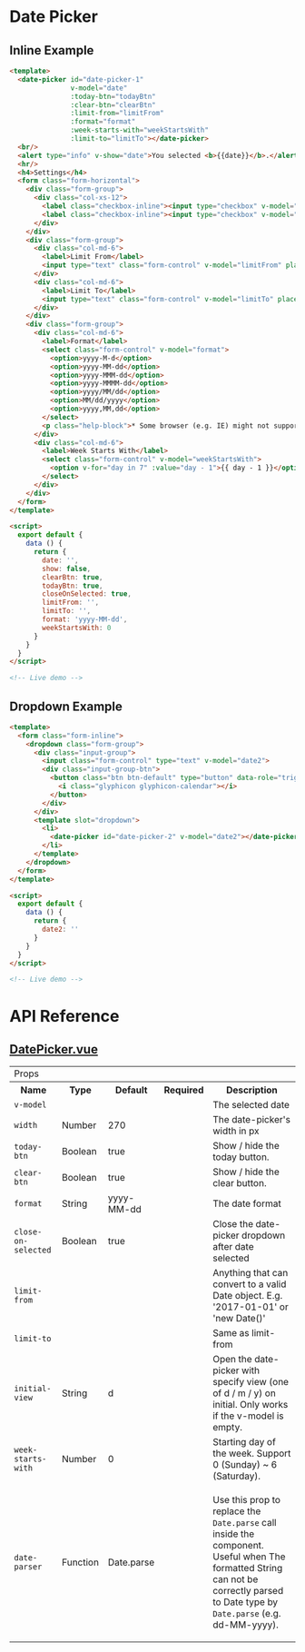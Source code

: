 # Date Picker

## Inline Example

```html
<template>
  <date-picker id="date-picker-1"
               v-model="date"
               :today-btn="todayBtn"
               :clear-btn="clearBtn"
               :limit-from="limitFrom"
               :format="format"
               :week-starts-with="weekStartsWith"
               :limit-to="limitTo"></date-picker>
  <br/>
  <alert type="info" v-show="date">You selected <b>{{date}}</b>.</alert>
  <hr/>
  <h4>Settings</h4>
  <form class="form-horizontal">
    <div class="form-group">
      <div class="col-xs-12">
        <label class="checkbox-inline"><input type="checkbox" v-model="todayBtn">Today Button</label>
        <label class="checkbox-inline"><input type="checkbox" v-model="clearBtn">Clear Button</label>
      </div>
    </div>
    <div class="form-group">
      <div class="col-md-6">
        <label>Limit From</label>
        <input type="text" class="form-control" v-model="limitFrom" placeholder="E.g. 2017-03-01">
      </div>
      <div class="col-md-6">
        <label>Limit To</label>
        <input type="text" class="form-control" v-model="limitTo" placeholder="E.g. 2017-03-31">
      </div>
    </div>
    <div class="form-group">
      <div class="col-md-6">
        <label>Format</label>
        <select class="form-control" v-model="format">
          <option>yyyy-M-d</option>
          <option>yyyy-MM-dd</option>
          <option>yyyy-MMM-dd</option>
          <option>yyyy-MMMM-dd</option>
          <option>yyyy/MM/dd</option>
          <option>MM/dd/yyyy</option>
          <option>yyyy,MM,dd</option>
        </select>
        <p class="help-block">* Some browser (e.g. IE) might not support all of these formats.</p>
      </div>
      <div class="col-md-6">
        <label>Week Starts With</label>
        <select class="form-control" v-model="weekStartsWith">
          <option v-for="day in 7" :value="day - 1">{{ day - 1 }}</option>
        </select>
      </div>
    </div>
  </form>
</template>

<script>
  export default {
    data () {
      return {
        date: '',
        show: false,
        clearBtn: true,
        todayBtn: true,
        closeOnSelected: true,
        limitFrom: '',
        limitTo: '',
        format: 'yyyy-MM-dd',
        weekStartsWith: 0
      }
    }
  }
</script>

<!-- Live demo -->
```

## Dropdown Example

```html
<template>
  <form class="form-inline">
    <dropdown class="form-group">
      <div class="input-group">
        <input class="form-control" type="text" v-model="date2">
        <div class="input-group-btn">
          <button class="btn btn-default" type="button" data-role="trigger">
            <i class="glyphicon glyphicon-calendar"></i>
          </button>
        </div>
      </div>
      <template slot="dropdown">
        <li>
          <date-picker id="date-picker-2" v-model="date2"></date-picker>
        </li>
      </template>
    </dropdown>
  </form>
</template>

<script>
  export default {
    data () {
      return {
        date2: ''
      }
    }
  }
</script>

<!-- Live demo -->
```

# API Reference

## [DatePicker.vue](https://github.com/wxsms/uiv/tree/master/src/components/datepicker/DatePicker.vue)

<div class="table-responsive">
  <table class="table table-bordered">
    <tbody>
    <tr>
      <td colspan="5"><span class="label label-default">Props</span></td>
    </tr>
    <tr>
      <th>Name</th>
      <th>Type</th>
      <th>Default</th>
      <th width="50px">Required</th>
      <th>Description</th>
    </tr>
    <tr>
      <td nowrap="nowrap"><code>v-model</code></td>
      <td></td>
      <td></td>
      <td><i class="glyphicon glyphicon-ok"></i></td>
      <td>The selected date</td>
    </tr>
    <tr>
      <td nowrap="nowrap"><code>width</code></td>
      <td>Number</td>
      <td>270</td>
      <td></td>
      <td>The date-picker's width in px</td>
    </tr>
    <tr>
      <td nowrap="nowrap"><code>today-btn</code></td>
      <td>Boolean</td>
      <td>true</td>
      <td></td>
      <td>Show / hide the today button.</td>
    </tr>
    <tr>
      <td nowrap="nowrap"><code>clear-btn</code></td>
      <td>Boolean</td>
      <td>true</td>
      <td></td>
      <td>Show / hide the clear button.</td>
    </tr>
    <tr>
      <td nowrap="nowrap"><code>format</code></td>
      <td>String</td>
      <td>yyyy-MM-dd</td>
      <td></td>
      <td>The date format</td>
    </tr>
    <tr>
      <td nowrap="nowrap"><code>close-on-selected</code></td>
      <td>Boolean</td>
      <td>true</td>
      <td></td>
      <td>Close the date-picker dropdown after date selected</td>
    </tr>
    <tr>
      <td nowrap="nowrap"><code>limit-from</code></td>
      <td></td>
      <td></td>
      <td></td>
      <td>Anything that can convert to a valid Date object. E.g. '2017-01-01' or 'new Date()'</td>
    </tr>
    <tr>
      <td nowrap="nowrap"><code>limit-to</code></td>
      <td></td>
      <td></td>
      <td></td>
      <td>Same as limit-from</td>
    </tr>
    <tr>
      <td nowrap="nowrap"><code>initial-view</code></td>
      <td>String</td>
      <td>d</td>
      <td></td>
      <td>Open the date-picker with specify view (one of d / m / y) on initial. Only works if the v-model is empty.</td>
    </tr>
    <tr>
      <td nowrap="nowrap"><code>week-starts-with</code></td>
      <td>Number</td>
      <td>0</td>
      <td></td>
      <td>Starting day of the week. Support 0 (Sunday) ~ 6 (Saturday).</td>
    </tr>
    <tr>
      <td nowrap="nowrap"><code>date-parser</code></td>
      <td>Function</td>
      <td>Date.parse</td>
      <td></td>
      <td>
        <p>Use this prop to replace the <code>Date.parse</code> call inside the component.
          Useful when The formatted String can not be correctly parsed to Date type by <code>Date.parse</code>
          (e.g. dd-MM-yyyy).</p>
      </td>
    </tr>
    </tbody>
  </table>
</div>


<!-- Live demo script
<script>
  export default {
    data () {
      return {
        date: '',
        date2: '',
        show: false,
        clearBtn: true,
        todayBtn: true,
        closeOnSelected: true,
        limitFrom: '',
        limitTo: '',
        format: 'yyyy-MM-dd',
        weekStartsWith: 0
      }
    }
  }
</script>
-->
